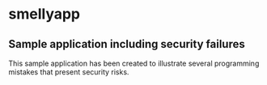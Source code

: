 # smellyapp
## Sample application including security failures ##

This sample application has been created to illustrate several programming mistakes that present security risks.
